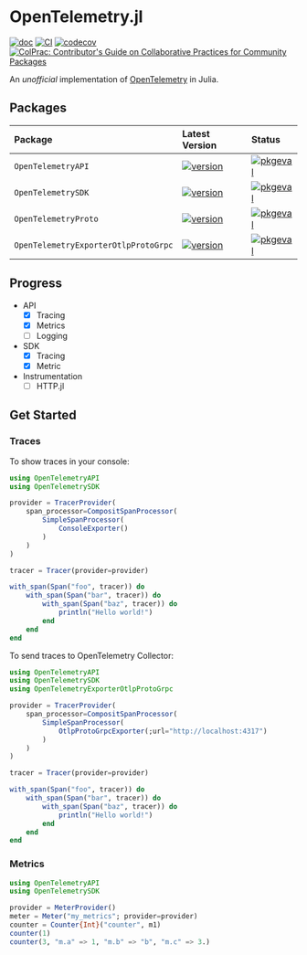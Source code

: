 # OpenTelemetry.jl
[![doc](https://img.shields.io/badge/docs-dev-blue.svg)](https://oolong-dev.github.io/OpenTelemetry.jl/)
[![CI](https://github.com/oolong-dev/OpenTelemetry.jl/actions/workflows/CI.yml/badge.svg)](https://github.com/oolong-dev/OpenTelemetry.jl/actions/workflows/CI.yml)
[![codecov](https://codecov.io/gh/oolong-dev/OpenTelemetry.jl/branch/master/graph/badge.svg?token=A3DMIK8K58)](https://codecov.io/gh/oolong-dev/OpenTelemetry.jl)
[![ColPrac: Contributor's Guide on Collaborative Practices for Community Packages](https://img.shields.io/badge/ColPrac-Contributor's%20Guide-blueviolet)](https://github.com/SciML/ColPrac)


An *unofficial* implementation of [OpenTelemetry](https://opentelemetry.io/) in Julia.

## Packages

| Package | Latest Version | Status |
|:--------|:---------------|:-------|
|`OpenTelemetryAPI` | [![version](https://juliahub.com/docs/OpenTelemetryAPI/version.svg)](https://juliahub.com/ui/Packages/OpenTelemetryAPI/p4SiN) | [![pkgeval](https://juliahub.com/docs/OpenTelemetryAPI/pkgeval.svg)](https://juliahub.com/ui/Packages/OpenTelemetryAPI/p4SiN) |
| `OpenTelemetrySDK` | [![version](https://juliahub.com/docs/OpenTelemetrySDK/version.svg)](https://juliahub.com/ui/Packages/OpenTelemetrySDK/NFHPX) | [![pkgeval](https://juliahub.com/docs/OpenTelemetrySDK/pkgeval.svg)](https://juliahub.com/ui/Packages/OpenTelemetrySDK/NFHPX) |
| `OpenTelemetryProto` | [![version](https://juliahub.com/docs/OpenTelemetryProto/version.svg)](https://juliahub.com/ui/Packages/OpenTelemetryProto/l1kB4) | [![pkgeval](https://juliahub.com/docs/OpenTelemetryProto/pkgeval.svg)](https://juliahub.com/ui/Packages/OpenTelemetryProto/l1kB4) |
| `OpenTelemetryExporterOtlpProtoGrpc` | [![version](https://juliahub.com/docs/OpenTelemetryExporterOtlpProtoGrpc/version.svg)](https://juliahub.com/ui/Packages/OpenTelemetryExporterOtlpProtoGrpc/S0kTL) | [![pkgeval](https://juliahub.com/docs/OpenTelemetryExporterOtlpProtoGrpc/pkgeval.svg)](https://juliahub.com/ui/Packages/OpenTelemetryExporterOtlpProtoGrpc/S0kTL) |

## Progress

- API
    - [x] Tracing
    - [x] Metrics
    - [ ] Logging

- SDK
    - [x] Tracing
    - [x] Metric

- Instrumentation
    - [ ] HTTP.jl

## Get Started

### Traces

To show traces in your console:

```julia
using OpenTelemetryAPI
using OpenTelemetrySDK

provider = TracerProvider(
    span_processor=CompositSpanProcessor(
        SimpleSpanProcessor(
            ConsoleExporter()
        )
    )
)

tracer = Tracer(provider=provider)

with_span(Span("foo", tracer)) do
    with_span(Span("bar", tracer)) do
        with_span(Span("baz", tracer)) do
            println("Hello world!")
        end
    end
end
```

To send traces to OpenTelemetry Collector:

```julia
using OpenTelemetryAPI
using OpenTelemetrySDK
using OpenTelemetryExporterOtlpProtoGrpc

provider = TracerProvider(
    span_processor=CompositSpanProcessor(
        SimpleSpanProcessor(
            OtlpProtoGrpcExporter(;url="http://localhost:4317")
        )
    )
)

tracer = Tracer(provider=provider)

with_span(Span("foo", tracer)) do
    with_span(Span("bar", tracer)) do
        with_span(Span("baz", tracer)) do
            println("Hello world!")
        end
    end
end
```

### Metrics

```julia
using OpenTelemetryAPI
using OpenTelemetrySDK

provider = MeterProvider()
meter = Meter("my_metrics"; provider=provider)
counter = Counter{Int}("counter", m1)
counter(1)
counter(3, "m.a" => 1, "m.b" => "b", "m.c" => 3.)
```
